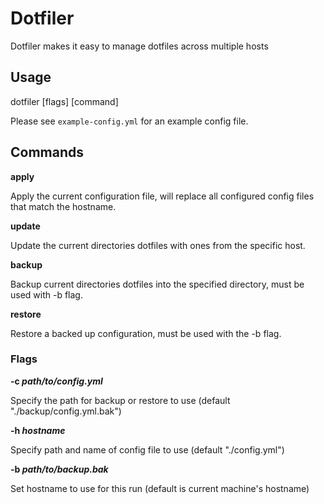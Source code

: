 # Dotfiler
Dotfiler makes it easy to manage dotfiles across multiple hosts

## Usage
dotfiler [flags] [command]

Please see `example-config.yml` for an example config file.

## Commands
**apply**

Apply the current configuration file, will replace all configured config files that match the hostname.

**update**

Update the current directories dotfiles with ones from the specific host.

**backup**

Backup current directories dotfiles into the specified directory, must be used with -b flag.

**restore**

Restore a backed up configuration, must be used with the -b flag.


### Flags
**-c *path/to/config.yml***

Specify the path for backup or restore to use (default "./backup/config.yml.bak")

**-h *hostname***

Specify path and name of config file to use (default "./config.yml")


**-b *path/to/backup.bak***

Set hostname to use for this run (default is current machine's hostname)